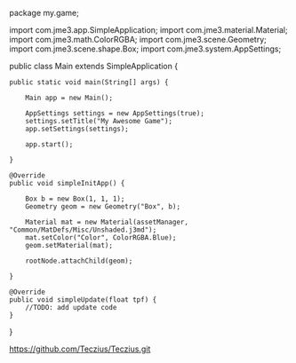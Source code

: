 package my.game;
 
import com.jme3.app.SimpleApplication;
import com.jme3.material.Material;
import com.jme3.math.ColorRGBA;
import com.jme3.scene.Geometry;
import com.jme3.scene.shape.Box;
import com.jme3.system.AppSettings;
 
public class Main extends SimpleApplication {
 
    public static void main(String[] args) {
 
        Main app = new Main();
 
        AppSettings settings = new AppSettings(true);
        settings.setTitle("My Awesome Game");
        app.setSettings(settings);
 
        app.start();
 
    }
 
    @Override
    public void simpleInitApp() {
 
        Box b = new Box(1, 1, 1);
        Geometry geom = new Geometry("Box", b);
 
        Material mat = new Material(assetManager, "Common/MatDefs/Misc/Unshaded.j3md");
        mat.setColor("Color", ColorRGBA.Blue);
        geom.setMaterial(mat);
 
        rootNode.attachChild(geom);
 
    }
 
    @Override
    public void simpleUpdate(float tpf) {
        //TODO: add update code
    }
 
}
 
https://github.com/Teczius/Teczius.git
